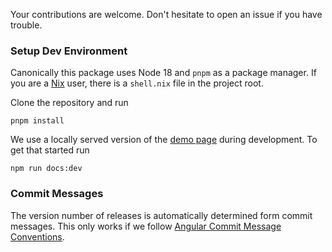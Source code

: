 Your contributions are welcome.
Don't hesitate to open an issue if you have trouble.

### Setup Dev Environment

Canonically this package uses Node 18 and `pnpm` as a package manager.
If you are a [Nix](https://nixos.org/) user, there is a `shell.nix` file in the project root.

Clone the repository and run

```
pnpm install
```

We use a locally served version of the [demo page](https://gruhn.github.io/vue-qrcode-reader/) during development.
To get that started run

```
npm run docs:dev
```

### Commit Messages

The version number of releases is automatically determined form commit messages.
This only works if we follow [Angular Commit Message Conventions](https://github.com/semantic-release/semantic-release#commit-message-format).
